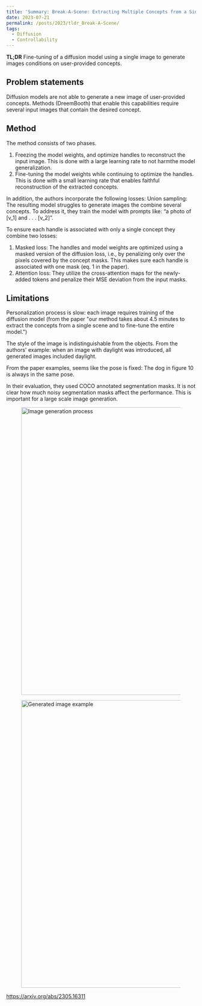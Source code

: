```yaml
---
title: 'Summary: Break-A-Scene: Extracting Multiple Concepts from a Single Image'
date: 2023-07-21
permalink: /posts/2023/tldr_Break-A-Scene/
tags:
  - Diffusion
  - Controllability
---
```

**TL;DR**
Fine-tuning of a diffusion model using a single image to generate images conditions on user-provided concepts.

## Problem statements
Diffusion models are not able to generate a new image of user-provided concepts. Methods (DreemBooth) that enable this capabilities require several input images that contain the desired concept.

## Method
The method consists of two phases.
1. Freezing the model weights, and optimize handles to reconstruct the input image. This is done with a large learning rate to not harmthe model generalization.
2. Fine-tuning the model weights while continuing to optimize the handles. This is done with a small learning rate that enables faithful reconstruction of the extracted concepts.

In addition, the authors incorporate the following losses:
Union sampling: The resulting model struggles to generate images the combine several concepts. To address it, they train the model with prompts like: “a photo of [v_1] and . . . [v_2]”.

To ensure each handle is associated with only a single concept they combine two losses:
1. Masked loss: The handles and model weights are optimized using a masked version of the diffusion loss, i.e., by penalizing only over the pixels covered by the concept masks. This makes sure each handle is associated with one mask (eq. 1 in the paper).
2. Attention loss: They utilize the cross-attention maps for the newly-added tokens and penalize their MSE deviation from the input masks.


## Limitations
Personalization process is slow: each image requires training of the diffusion model (from the paper "our method takes about 4.5 minutes to extract the concepts from a single scene and to fine-tune the entire model.")

The style of the image is indistinguishable from the objects. From the authors' example: when an image with daylight was introduced, all generated images included daylight.

From the paper examples, seems like the pose is fixed: The dog in figure 10 is always in the same pose.

In their evaluation, they used COCO annotated segmentation masks. It is not clear how much noisy segmentation masks affect the performance. This is important for a large scale image generation.

<figure>
    <img src="/_posts/2023-07-21-Break-A-Scene/method.jpg"
         alt="Image generation process"
         width="764">
</figure>
<figure>
    <img src="/_posts/2023-07-21-Break-A-Scene/eval.jpg"
         alt="Generated image example"
         width="764">
</figure>

<https://arxiv.org/abs/2305.16311>
